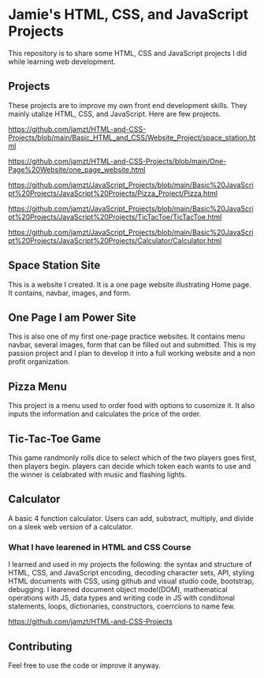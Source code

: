 # Jamie's HTML, CSS, and JavaScript Projects
This repository is to share some HTML, CSS and JavaScript projects I did while learning web development.
## Projects
These projects are to improve my own front end development skills. They mainly utalize HTML, CSS, and JavaScript. Here are few projects.

https://github.com/jamzt/HTML-and-CSS-Projects/blob/main/Basic_HTML_and_CSS/Website_Project/space_station.html

https://github.com/jamzt/HTML-and-CSS-Projects/blob/main/One-Page%20Website/one_page_website.html

https://github.com/jamzt/JavaScript_Projects/blob/main/Basic%20JavaScript%20Projects/JavaScript%20Projects/Pizza_Project/Pizza.html

https://github.com/jamzt/JavaScript_Projects/blob/main/Basic%20JavaScript%20Projects/JavaScript%20Projects/TicTacToe/TicTacToe.html

https://github.com/jamzt/JavaScript_Projects/blob/main/Basic%20JavaScript%20Projects/JavaScript%20Projects/Calculator/Calculator.html


## Space Station Site
This is a website I created. It is a one page website illustrating Home page.
It contains, navbar, images, and form.


## One Page I am Power Site
This is also one of my first one-page practice websites. It contains menu navbar, several images, form that can be filled out and submitted. This is my passion project and I plan to develop it into a full working website and a non profit organization.


## Pizza Menu
This project is a menu used to order food with options to cusomize it. It also inputs the information and calculates the price of the order.


## Tic-Tac-Toe Game
This game randmonly rolls dice to select which of the two players goes first, then players begin. players can decide which token each wants to use and the winner is celabrated with music and flashing lights.


## Calculator 
A basic 4 function calculator. Users can add, substract, multiply, and divide on a sleek web version of a calculator.



### What I have learened in HTML and CSS Course
I learned and used in my projects the following: the syntax and structure of HTML, CSS, and JavaScript encoding, decoding character sets, API, styling HTML documents with CSS, using github and visual studio code, bootstrap, debugging. I learened document object model(DOM), mathematical operations with JS, data types and writing code in JS with condiitonal statements, loops, dictionaries, constructors, coerrcions to name few.


https://github.com/jamzt/HTML-and-CSS-Projects
## Contributing
Feel free to use the code or improve it anyway.  



